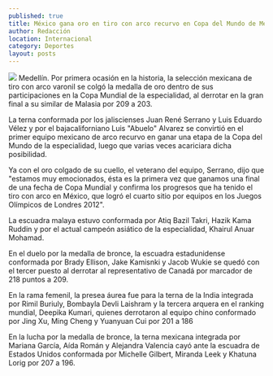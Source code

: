 ```yaml
---
published: true
title: México gana oro en tiro con arco recurvo en Copa del Mundo de Medellín
author: Redacción
location: Internacional
category: Deportes
layout: posts
---
```


![](http://i.imgur.com/KoRc4xfm.jpg)
Medellín. Por primera ocasión en la historia, la selección mexicana de tiro con arco varonil se colgó la medalla de oro dentro de sus participaciones en la Copa Mundial de la especialidad, al derrotar en la gran final a su similar de Malasia por 209 a 203.

La terna conformada por los jaliscienses Juan René Serrano y Luis Eduardo Vélez y por el bajacaliforniano Luis "Abuelo" Alvarez se convirtió en el primer equipo mexicano de arco recurvo en ganar una etapa de la Copa del Mundo de la especialidad, luego que varias veces acariciara dicha posibilidad.

Ya con el oro colgado de su cuello, el veterano del equipo, Serrano, dijo que "estamos muy emocionados, ésta es la primera vez que ganamos una final de una fecha de Copa Mundial y confirma los progresos que ha tenido el tiro con arco en México, que logró el cuarto sitio por equipos en los Juegos Olímpicos de Londres 2012".

La escuadra malaya estuvo conformada por Atiq Bazil Takri, Hazik Kama Ruddin y por el actual campeón asiático de la especialidad, Khairul Anuar Mohamad.

En el duelo por la medalla de bronce, la escuadra estadunidense conformada por Brady Ellison, Jake Kamisnki y Jacob Wukie se quedó con el tercer puesto al derrotar al representativo de Canadá por marcador de 218 puntos a 209.

En la rama femenil, la presea áurea fue para la terna de la India integrada por Rimil Buriuly, Bombayla Devli Laishram y la tercera arquera en el ranking mundial, Deepika Kumari, quienes derrotaron al equipo chino conformado por Jing Xu, Ming Cheng y Yuanyuan Cui por 201 a 186

En la lucha por la medalla de bronce, la terna mexicana integrada por Mariana García, Aída Román y Alejandra Valencia cayó ante la escuadra de Estados Unidos conformada por Michelle Gilbert, Miranda Leek y Khatuna Lorig por 207 a 196.
